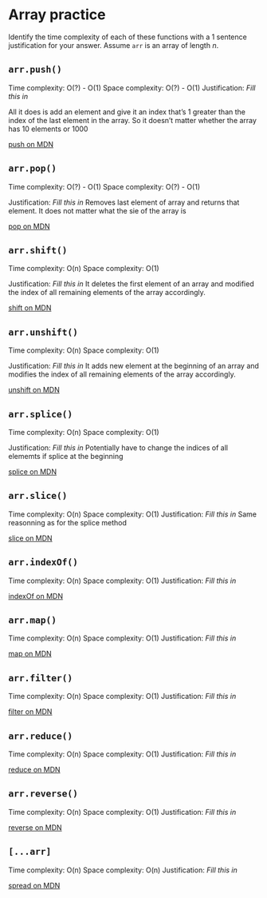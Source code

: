 # Array practice

Identify the time complexity of each of these functions with a 1 sentence
justification for your answer. Assume `arr` is an array of length _n_.

## `arr.push()`

Time complexity: O(?) - O(1)
Space complexity: O(?) - O(1)
Justification: _Fill this in_

All it does is add an element and give it an index that’s 1 greater than the index of the last element in the array. So it doesn’t matter whether the array has 10 elements or 1000

[push on MDN][push]


## `arr.pop()`

Time complexity: O(?) - O(1)
Space complexity: O(?) - O(1)

Justification: _Fill this in_
Removes last element of array and returns that  element. It does not matter what the sie of the array is

[pop on MDN][pop]

## `arr.shift()`

Time complexity: O(n)
Space complexity: O(1)

Justification: _Fill this in_
It deletes the first element of an array and modified the index of all remaining elements of the array accordingly.


[shift on MDN][shift]

## `arr.unshift()`

Time complexity: O(n)
Space complexity: O(1)

Justification: _Fill this in_
It adds new element at the beginning of an array and modifies the index of all remaining elements of the array accordingly.

[unshift on MDN][unshift]

## `arr.splice()`

Time complexity: O(n)
Space complexity: O(1)

Justification: _Fill this in_
Potentially have to change the indices of all elememts if splice at the beginning

[splice on MDN][splice]

## `arr.slice()`

Time complexity: O(n)
Space complexity: O(1)
Justification: _Fill this in_
Same reasonning as for the splice method

[slice on MDN][slice]

## `arr.indexOf()`

Time complexity: O(n)
Space complexity: O(1)
Justification: _Fill this in_

[indexOf on MDN][indexOf]

## `arr.map()`

Time complexity: O(n)
Space complexity: O(1)
Justification: _Fill this in_

[map on MDN][map]

## `arr.filter()`

Time complexity: O(n)
Space complexity: O(1)
Justification: _Fill this in_

[filter on MDN][filter]

## `arr.reduce()`

Time complexity: O(n)
Space complexity: O(1)
Justification: _Fill this in_

[reduce on MDN][reduce]

## `arr.reverse()`

Time complexity: O(n)
Space complexity: O(1)
Justification: _Fill this in_

[reverse on MDN][reverse]

## `[...arr]`

Time complexity: O(n)
Space complexity: O(n)
Justification: _Fill this in_

[spread on MDN][spread]

[push]:https://developer.mozilla.org/en-US/docs/Web/JavaScript/Reference/Global_Objects/Array/push
[pop]:https://developer.mozilla.org/en-US/docs/Web/JavaScript/Reference/Global_Objects/Array/pop
[shift]:https://developer.mozilla.org/en-US/docs/Web/JavaScript/Reference/Global_Objects/Array/shift
[unshift]:https://developer.mozilla.org/en-US/docs/Web/JavaScript/Reference/Global_Objects/Array/unshift
[splice]:https://developer.mozilla.org/en-US/docs/Web/JavaScript/Reference/Global_Objects/Array/splice
[slice]:https://developer.mozilla.org/en-US/docs/Web/JavaScript/Reference/Global_Objects/Array/slice
[indexOf]:https://developer.mozilla.org/en-US/docs/Web/JavaScript/Reference/Global_Objects/Array/indexOf
[map]:https://developer.mozilla.org/en-US/docs/Web/JavaScript/Reference/Global_Objects/Array/map
[filter]:https://developer.mozilla.org/en-US/docs/Web/JavaScript/Reference/Global_Objects/Array/filter
[reduce]:https://developer.mozilla.org/en-US/docs/Web/JavaScript/Reference/Global_Objects/Array/reduce
[reverse]:https://developer.mozilla.org/en-US/docs/Web/JavaScript/Reference/Global_Objects/Array/reverse
[spread]:https://developer.mozilla.org/en-US/docs/Web/JavaScript/Reference/Operators/Spread_syntax
